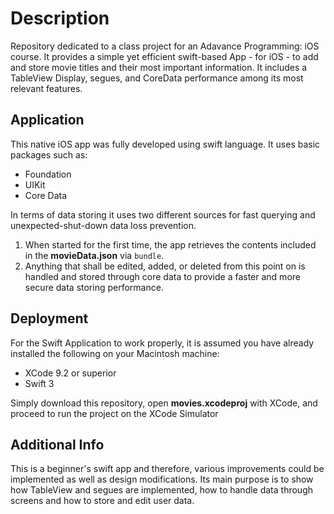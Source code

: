 # Description

Repository dedicated to a class project for an Adavance Programming: iOS course. It provides a simple yet efficient swift-based App - for iOS - to add and store movie titles and their most important information. It includes a TableView Display, segues, and CoreData performance among its most relevant features.

## Application

This native iOS app was fully developed using swift language. It uses basic packages such as:
- Foundation
- UIKit
- Core Data

In terms of data storing it uses two different sources for fast querying and unexpected-shut-down data loss prevention.
1. When started for the first time, the app retrieves the contents included in the **movieData.json** via `bundle`.
2. Anything that shall be edited, added, or deleted from this point on is handled and stored through core data to provide a faster and more secure data storing performance.

## Deployment

For the Swift Application to work properly, it is assumed you have already installed the following on your Macintosh machine:

- XCode 9.2 or superior
- Swift 3

Simply download this repository, open **movies.xcodeproj** with XCode, and proceed to run the project on the XCode Simulator

## Additional Info

This is a beginner's swift app and therefore, various improvements could be implemented as well as design modifications.
Its main purpose is to show how TableView and segues are implemented, how to handle data through screens and how to store and edit user data.
